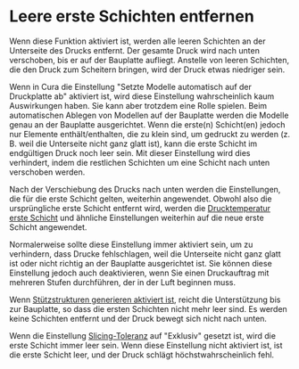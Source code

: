 Leere erste Schichten entfernen
====
Wenn diese Funktion aktiviert ist, werden alle leeren Schichten an der Unterseite des Drucks entfernt. Der gesamte Druck wird nach unten verschoben, bis er auf der Bauplatte aufliegt. Anstelle von leeren Schichten, die den Druck zum Scheitern bringen, wird der Druck etwas niedriger sein.

Wenn in Cura die Einstellung "Setzte Modelle automatisch auf der Druckplatte ab" aktiviert ist, wird diese Einstellung wahrscheinlich kaum Auswirkungen haben. Sie kann aber trotzdem eine Rolle spielen. Beim automatischen Ablegen von Modellen auf der Bauplatte werden die Modelle genau an der Bauplatte ausgerichtet. Wenn die erste(n) Schicht(en) jedoch nur Elemente enthält/enthalten, die zu klein sind, um gedruckt zu werden (z. B. weil die Unterseite nicht ganz glatt ist), kann die erste Schicht im endgültigen Druck noch leer sein. Mit dieser Einstellung wird dies verhindert, indem die restlichen Schichten um eine Schicht nach unten verschoben werden.

Nach der Verschiebung des Drucks nach unten werden die Einstellungen, die für die erste Schicht gelten, weiterhin angewendet. Obwohl also die ursprüngliche erste Schicht entfernt wird, werden die [Drucktemperatur erste Schicht](../material/material_print_temperature_layer_0.md) und ähnliche Einstellungen weiterhin auf die neue erste Schicht angewendet.

Normalerweise sollte diese Einstellung immer aktiviert sein, um zu verhindern, dass Drucke fehlschlagen, weil die Unterseite nicht ganz glatt ist oder nicht richtig an der Bauplatte ausgerichtet ist. Sie können diese Einstellung jedoch auch deaktivieren, wenn Sie einen Druckauftrag mit mehreren Stufen durchführen, der in der Luft beginnen muss.

Wenn [Stützstrukturen generieren aktiviert ist](../support/support_enable.md), reicht die Unterstützung bis zur Bauplatte, so dass die ersten Schichten nicht mehr leer sind. Es werden keine Schichten entfernt und der Druck bewegt sich nicht nach unten.

Wenn die Einstellung [Slicing-Toleranz](../experimental/slicing_tolerance.md) auf "Exklusiv" gesetzt ist, wird die erste Schicht immer leer sein. Wenn diese Einstellung nicht aktiviert ist, ist die erste Schicht leer, und der Druck schlägt höchstwahrscheinlich fehl.